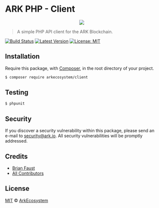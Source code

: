 # ARK PHP - Client

<p align="center">
    <img src="https://github.com/ArkEcosystem/php-client/blob/master/banner.png" />
</p>

> A simple PHP API client for the ARK Blockchain.

[![Build Status](https://img.shields.io/travis/ArkEcosystem/php-client/master.svg?style=flat-square)](https://travis-ci.org/ArkEcosystem/php-client)
[![Latest Version](https://img.shields.io/github/release/ArkEcosystem/php-client.svg?style=flat-square)](https://github.com/ArkEcosystem/php-client/releases)
[![License: MIT](https://img.shields.io/badge/License-MIT-yellow.svg)](https://opensource.org/licenses/MIT)

## Installation

Require this package, with [Composer](https://getcomposer.org/), in the root directory of your project.

```bash
$ composer require arkecosystem/client
```

## Testing

``` bash
$ phpunit
```

## Security

If you discover a security vulnerability within this package, please send an e-mail to security@ark.io. All security vulnerabilities will be promptly addressed.

## Credits

- [Brian Faust](https://github.com/faustbrian)
- [All Contributors](../../../../contributors)

## License

[MIT](LICENSE) © [ArkEcosystem](https://ark.io)
